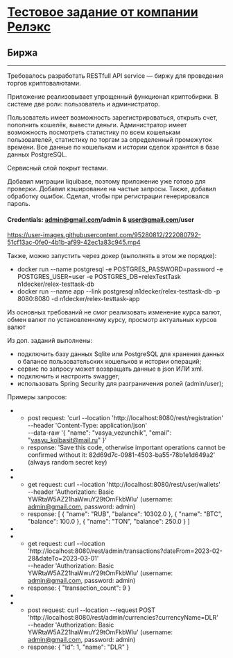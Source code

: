 # [Тестовое задание от компании Релэкс](https://docs.google.com/document/d/1RqxScvHta4O-dcLy6YokrDEzT8x7XoP5/edit) #

## Биржа ##

---

Требовалось разработать RESTfull API service — биржу для проведения торгов криптовалютами.

Приложение реализовывает упрощенный функционал криптобиржи.
В системе две роли: пользователь и администратор.

Пользователь имеет возможность зарегистрироваться, открыть счет, пополнить кошелёк, вывести деньги.
Администратор имеет возможность посмотреть статистику по всем кошелькам пользователей,
статистику по торгам за определенный промежуток времени.
Все данные по кошелькам и истории сделок хранятся в базе данных PostgreSQL.

Сервисный слой покрыт тестами.

Добавил миграции liquibase, поэтому приложение уже готово для проверки.
Добавил кэширование на частые запросы.
Также, добавил обработку ошибок. Сделал, чтобы при регистрации
генерировался пароль.

#### Credentials: admin@gmail.com/admin & user@gmail.com/user #### 


https://user-images.githubusercontent.com/95280812/222080792-51cf13ac-0fe0-4b1b-af99-42ec1a83c945.mp4


Также, можно запустить через докер (выполнять в этом же порядке):

- docker run --name postgresql -e POSTGRES_PASSWORD=password -e POSTGRES_USER=user -e POSTGRES_DB=relexTestTask
  n1decker/relex-testtask-db
- docker run --name app --link postgresql:n1decker/relex-testtask-db -p 8080:8080 -d n1decker/relex-testtask-app

Из основных требований не смог реализовать изменение курса валют, обмен валют по установленному курсу, просмотр
актуальных курсов валют

Из доп. заданий выполнены:

+ подключить базу данных Sqlite или PostgreSQL для хранения данных о балансе пользовательских кошельков и истории
  операций;
+ сервис по запросу может возвращать данные в json ИЛИ xml.
+ подключить и настроить swagger;
+ использовать Spring Security для разграничения ролей (admin/user);

Примеры запросов:

-
    - post request: 'curl --location 'http://localhost:8080/rest/registration' \
      --header 'Content-Type: application/json' \
      --data-raw '{
      "name": "vasya_vezunchik",
      "email": "vasyu_kolbasit@mail.ru"
      }'
    - response: 'Save this code, otherwise important operations cannot be confirmed without it:
      82d69d7c-0981-4503-ba55-78b1e1d649a2' (always random secret key)
-
-
    - get request: curl --location 'http://localhost:8080/rest/user/wallets' \
      --header 'Authorization: Basic YWRtaW5AZ21haWwuY29tOmFkbWlu' (username: admin@gmail.com, password: admin)
    - response: [
      {
      "name": "RUB",
      "balance": 10302.0
      },
      {
      "name": "BTC",
      "balance": 100.0
      },
      {
      "name": "TON",
      "balance": 250.0
      }
      ]
-
-
    - get request: curl
      --location 'http://localhost:8080/rest/admin/transactions?dateFrom=2023-02-28&dateTo=2023-03-01' \
      --header 'Authorization: Basic YWRtaW5AZ21haWwuY29tOmFkbWlu' (username: admin@gmail.com, password: admin)
    - response: { "transaction_count": 9 }
-
-
    - post request: curl --location --request POST 'http://localhost:8080/rest/admin/currencies?currencyName=DLR' \
      --header 'Authorization: Basic YWRtaW5AZ21haWwuY29tOmFkbWlu' (username: admin@gmail.com, password: admin)
    - response: { "id": 1, "name": "DLR" }
